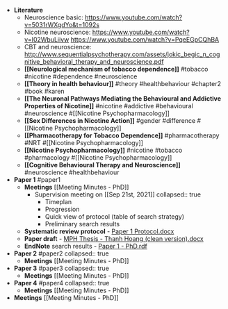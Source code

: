 - **Literature**
	- Neuroscience basic: https://www.youtube.com/watch?v=5031rWXgdYo&t=1092s
	- Nicotine neuroscience: https://www.youtube.com/watch?v=I02WbuLiivw https://www.youtube.com/watch?v=PqeEGpCQhBA
	- CBT and neuroscience: http://www.sequentialpsychotherapy.com/assets/jokic_begic_n_cognitive_behavioral_therapy_and_neuroscience.pdf
	- **[[Neurological mechanism of tobacco dependence]]** #tobacco #nicotine #dependence #neuroscience
	- **[[Theory in health behaviour]]** #theory #healthbehaviour #chapter2 #book #karen
	- **[[The Neuronal Pathways Mediating the Behavioural and Addictive Properties of Nicotine]]** #nicotine #addictive #behavioural #neuroscience #[[Nicotine Psychopharmacology]]
	- **[[Sex Differences in Nicotine Action]]** #gender #difference #[[Nicotine Psychopharmacology]]
	- **[[Pharmacotherapy for Tobacco Dependence]]** #pharmacotherapy #NRT #[[Nicotine Psychopharmacology]]
	- **[[Nicotine Psychopharmacology]]**  #nicotine #tobacco #pharmacology #[[Nicotine Psychopharmacology]]
	- **[[Cognitive Behavioural Therapy and Neuroscience]]** #neuroscience  #healthbehaviour
- **Paper 1** #paper1
	- **Meetings** [[Meeting Minutes - PhD]]
		- Supervision meeting on [[Sep 21st, 2021]]
		  collapsed:: true
			- Timeplan
			- Progression
			- Quick view of protocol (table of search strategy)
			- Preliminary search results
	- **Systematic review protocol** - [Paper 1 Protocol.docx](../assets/Paper_201_20Protocol_1631703808603_0.docx)
	- **Paper draf**t - [MPH Thesis - Thanh Hoang (clean version).docx](../assets/MPH_20Thesis_20-_20Thanh_20Hoang_20(clean_20version)_1631703753840_0.docx)
	- **EndNote** search results - [Paper 1 - PhD.rdf](../assets/Paper_201_20-_20PhD_1631704287641_0.rdf)
- **Paper 2** #paper2
  collapsed:: true
	- **Meetings** [[Meeting Minutes - PhD]]
- **Paper 3** #paper3
  collapsed:: true
	- **Meetings** [[Meeting Minutes - PhD]]
- **Paper 4** #paper4
  collapsed:: true
	- **Meetings** [[Meeting Minutes - PhD]]
- **Meetings** [[Meeting Minutes - PhD]]